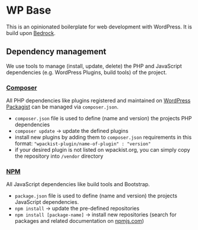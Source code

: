# WP Base

This is an opinionated boilerplate for web development with WordPress. It is build upon [Bedrock](https://github.com/roots/bedrock).

## Dependency management 
We use tools to manage (install, update, delete) the PHP and JavaScript dependencies (e.g. WordPress Plugins, build tools) of the project.

### [Composer](https://getcomposer.org/) 

All PHP dependencies like plugins registered and maintained on [WordPress Packagist](https://wpackagist.org/) can be managed via `composer.json`.  

* `composer.json` file is used to define (name and version) the projects PHP dependencies 
* `composer update` -> update the defined plugins
* install new plugins by adding them to `composer.json` requirements in this format: `"wpackist-plugin/name-of-plugin" : "version"`
* if your desired plugin is not listed on wpackist.org, you can simply copy the repository into `/vendor` directory

### [NPM](https://www.npmjs.com/) 

All JavaScript dependencies like build tools and Bootstrap. 
* `package.json` file is used to define (name and version) the projects JavaScript dependencies.
* `npm install` -> update the pre-defined repositories 
* `npm install [package-name]` -> install new repositories (search for packages and related documentation on [npmjs.com](https://www.npmjs.com/))